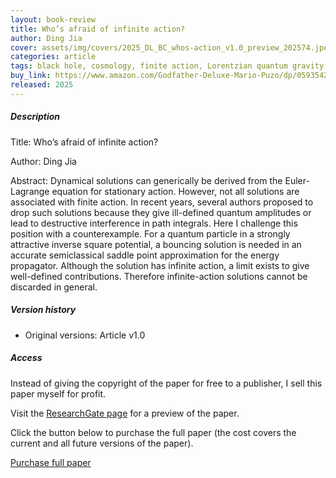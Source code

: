 ```yaml
---
layout: book-review
title: Who’s afraid of infinite action?
author: Ding Jia
cover: assets/img/covers/2025_DL_BC_whos-action_v1.0_preview_202574.jpeg
categories: article
tags: black hole, cosmology, finite action, Lorentzian quantum gravity, path integral, quantum gravity, singularity
buy_link: https://www.amazon.com/Godfather-Deluxe-Mario-Puzo/dp/0593542592
released: 2025
---
```


##### Description

Title: Who’s afraid of infinite action?

Author: Ding Jia

Abstract: Dynamical solutions can generically be derived from the Euler-Lagrange equation for stationary action. However, not all solutions are associated with finite action. In recent years, several authors proposed to drop such solutions because they give ill-defined quantum amplitudes or lead to destructive interference in path integrals. Here I challenge this position with a counterexample. For a quantum particle in a strongly attractive inverse square potential, a bouncing solution is needed in an accurate semiclassical saddle point approximation for the energy propagator. Although the solution has infinite action, a limit exists to give well-defined contributions. Therefore infinite-action solutions cannot be discarded in general.

##### Version history

- Original versions: Article v1.0

##### Access

Instead of giving the copyright of the paper for free to a publisher, I sell this paper myself for profit. 

Visit the [ResearchGate page](http://dx.doi.org/10.13140/RG.2.2.28431.09126) for a preview of the paper. 

Click the button below to purchase the full paper (the cost covers the current and all future versions of the paper).

<script type="text/javascript" src="https://payhip.com/payhip.js"></script>

<a href="https://payhip.com/b/Z4WXI" class="payhip-buy-button" data-theme="green" data-product="Z4WXI">Purchase full paper</a>
